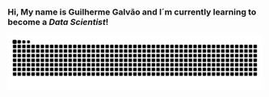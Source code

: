 ### Hi, My name is Guilherme Galvão and I´m currently learning to become a *Data Scientist*!
<div>
  
![Snake animation](https://github.com/GalvaoGui/GalvaoGui/blob/output/github-contribution-grid-snake.svg)

</div>
  
<!--
**GalvaoGui/GalvaoGui** is a ✨ _special_ ✨ repository because its `README.md` (this file) appears on your GitHub profile.

Here are some ideas to get you started:

- 🔭 I’m currently working on ...
- 🌱 I’m currently learning ...
- 👯 I’m looking to collaborate on ...
- 🤔 I’m looking for help with ...
- 💬 Ask me about ...
- 📫 How to reach me: ...
- 😄 Pronouns: ...
- ⚡ Fun fact: ...
-->
